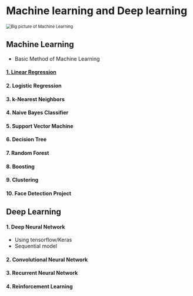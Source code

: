 # Machine learning and Deep learning



<img src="https://user-images.githubusercontent.com/84625523/126892785-f267a8e6-99db-4df9-967a-b0af20aeec35.png" alt="Big picture of Machine Learning" style="zoom:80%;" />



## Machine Learning

* Basic Method of Machine Learning

#### [1. Linear Regression](https://github.com/Cho-Jh98/Self_Teaching/tree/master/Machine_Learning/1_Linear%20Regresion)

#### 2. Logistic Regression

#### 3. k-Nearest Neighbors

#### 4. Naive Bayes Classifier

#### 5. Support Vector Machine

#### 6. Decision Tree

#### 7. Random Forest

#### 8. Boosting

#### 9. Clustering

#### 10. Face Detection Project



## Deep Learning



#### 1. Deep Neural Network

* Using tensorflow/Keras
* Sequential model

#### 2. Convolutional Neural Network

#### 3. Recurrent Neural Network

#### 4. Reinforcement Learning





















